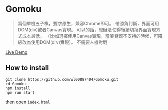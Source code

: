 # Gomoku

> 寫個單機五子棋，要求原生，兼容Chrome即可。
  帶勝負判斷，界面可用DOM(div)或者Canvas實現。
  可以的話，想辦法使得後續切換界面實現方式成本最低。
  （比如選擇使用Canvas實現，當瀏覽器不支持的時候，可降級改為使用DOM(div)實現）。
  不需要人機對戰
  
[Live Demo](https://wl00887404.github.io/Gomoku)

## How to install
```
git clone https://github.com/wl00887404/Gomoku.git
cd Gomoku
npm install
npm run start
```
then open `index.html`
